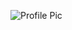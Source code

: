 ![Profile Pic](https://user-images.githubusercontent.com/6416095/45690244-844be680-bb73-11e8-8674-3ed881c3992b.png)
